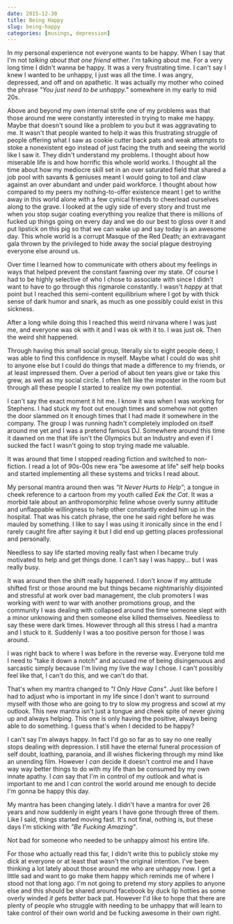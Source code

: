 ```yaml
---
date: 2015-12-30
title: Being Happy
slug: being-happy
categories: [musings, depression]
---
```


In my personal experience not everyone wants to be happy. When I say that I'm not _talking about that one friend_ either. I'm talking about me. For a very long time I didn't wanna be happy. It was a very frustrating time. I can't say I knew I wanted to be unhappy, I just was all the time. I was angry, depressed, and off and on apathetic. It was actually my mother who coined the phrase _"You just need to be unhappy."_ somewhere in my early to mid 20s.

Above and beyond my own internal strife one of my problems was that those around me were constantly interested in trying to make me happy. Maybe that doesn't sound like a problem to you but it was aggravating to me. It wasn't that people wanted to help it was this frustrating struggle of people offering what I saw as cookie cutter back pats and weak attempts to stoke a nonexistent ego instead of just facing the truth and seeing the world like I saw it. They didn't understand my problems. I thought about how miserable life is and how horrific this whole world works. I thought all the time about how my mediocre skill set in an over saturated field that shared a job pool with savants & geniuses meant I would going to toil and claw against an over abundant and under paid workforce. I thought about how compared to my peers my nothing-to-offer existence meant I get to writhe away in this world alone with a few cynical friends to cheerlead ourselves along to the grave. I looked at the ugly side of every story and trust me when you stop sugar coating everything you realize that there is millions of fucked up things going on every day and we do our best to gloss over it and put lipstick on this pig so that we can wake up and say today is an awesome day. This whole world is a corrupt Masque of the Red Death; an extravagant gala thrown by the privileged to hide away the social plague destroying everyone else around us.

Over time I learned how to communicate with others about my feelings in ways that helped prevent the constant fawning over my state. Of course I had to be highly selective of who I chose to associate with since I didn't want to have to go through this rigmarole constantly. I wasn't _happy_ at that point but I reached this semi-content equilibrium where I got by with thick sense of dark humor and snark, as much as one possibly could exist in this sickness.

After a long while doing this I reached this weird nirvana where I was just me, and everyone was ok with it and I was ok with it to. I was just ok. Then the weird shit happened.

Through having this small social group, literally six to eight people deep, I was able to find this confidence in myself. Maybe what I could do was shit to anyone else but I could do things that made a difference to my friends, or at least impressed them. Over a period of about ten years give or take this grew, as well as my social circle. I often felt like the imposter in the room but through all these people I started to realize my own potential.

I can't say the exact moment it hit me. I know it was when I was working for Stephens. I had stuck my foot out enough times and somehow not gotten the door slammed on it enough times that I had made it somewhere in the company. The group I was running hadn't completely imploded on itself around me yet and I was a pretend famous DJ. Somewhere around this time it dawned on me that life isn't the Olympics but an Industry and even if I sucked the fact I wasn't going to stop trying made me valuable.

It was around that time I stopped reading fiction and switched to non-fiction. I read a lot of 90s-00s new era "be awesome at life" self help books and started implementing all these systems and tricks I read about.

My personal mantra around then was _"It Never Hurts to Help"_; a tongue in cheek reference to a cartoon from my youth called _Eek the Cat_. It was a morbid tale about an anthropomorphic feline whose overly sunny attitude and unflappable willingness to help other constantly ended him up in the hospital. That was his catch phrase, the one he said right before he was mauled by something. I like to say I was using it ironically since in the end I rarely caught fire after saying it but I did end up getting places professional and personally.

Needless to say life started moving really fast when I became truly motivated to help and get things done. I can't say I was happy… but I was really busy.

It was around then the shift really happened. I don't know if my attitude shifted first or those around me but things became nightmarishly disjointed and stressful at work over bad management, the club promoters I was working with went to war with another promotions group, and the community I was dealing with collapsed around the time someone slept with a minor unknowing and then someone else killed themselves. Needless to say these were dark times. However through all this stress I had a mantra and I stuck to it. Suddenly I was a too positive person for those I was around.

I was right back to where I was before in the reverse way. Everyone told me I need to "take it down a notch" and accused me of being disingenuous and sarcastic simply because I'm living my live the way I chose. I can't possibly feel like that, I can't do this, and we can't do that.

That's when my mantra changed to _"I Only Have Cans"_. Just like before I had to adjust who is important in my life since I don't want to surround myself with those who are going to try to slow my progress and scowl at my outlook. This new mantra isn't just a tongue and cheek spite of never giving up and always helping. This one is only having the positive, always being able to do something. I guess that's when I decided to be happy?

I can't say I'm always happy. In fact I'd go so far as to say no one really stops dealing with depression. I still have the eternal funeral procession of self doubt, loathing, paranoia, and ill wishes flickering through my mind like an unending film. However I _can_ decide it doesn't control me and I have way way better things to do with my life than be consumed by my own innate apathy. I _can_ say that I'm in control of my outlook and what is important to me and I _can_ control the world around me enough to decide I'm gonna be happy this day.

My mantra has been changing lately. I didn't have a mantra for over 26 years and now suddenly in eight years I have gone through three of them. Like I said, things started moving fast. It's not final, nothing is, but these days I'm sticking with _"Be Fucking Amazing"_.

Not bad for someone who needed to be unhappy almost his entire life.

For those who actually read this far, I didn't write this to publicly stoke my dick at everyone or at least that wasn't the original intention. I've been thinking a lot lately about those around me who are unhappy now. I get a little sad and want to go make them happy which reminds me of where I stood not that long ago. I'm not going to pretend my story applies to anyone else and this should be shared around facebook by duck lip hotties as some overly winded _it gets better_ back pat. However I'd like to hope that there are plenty of people who struggle with needing to be unhappy that will learn to take control of their own world and be fucking awesome in their own right.
